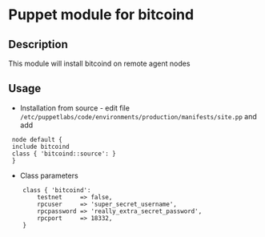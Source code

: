 Puppet module for bitcoind
========

## Description

This module will install bitcoind on remote agent nodes

## Usage

* Installation from source - edit file `/etc/puppetlabs/code/environments/production/manifests/site.pp` and add
```
 node default {
 include bitcoind
 class { 'bitcoind::source': }
 }
```
* Class parameters
```
    class { 'bitcoind':
        testnet     => false,
        rpcuser     => 'super_secret_username',
        rpcpassword => 'really_extra_secret_password',
        rpcport     => 18332,
    }
```
